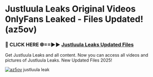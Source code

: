 # Justluula Leaks Original Videos 0nlyFans Leaked - Files Updated! (az5ov)

<h3>🔴 CLICK HERE 🌐==►► <a href="https://tinyurl.com/brd5kh86" rel="nofollow">Justluula Leaks Updated Files</a></h3>

Get Justluula Leaks and all content. Now you can access all videos and pictures of Justluula Leaks. New Updated Files 2025!

[![az5ov](https://i.imgur.com/K7sEzmb.gif)](https://tinyurl.com/brd5kh86)
justluula leak